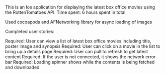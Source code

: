 This is an Ios application for displaying the latest box office movies using the RottenTomatoes API.
Time spent: 6 hours spent in total

Used cocoapods and AFNetworking library for async loading of images

Completed user stories:

Required: User can view a list of latest box office movies including title, poster image and synopsis
Required: User can click on a movie in the list to bring up a details page
Required: User can pull to refresh to get latest content
Required: If the user is not connected, it shows the network error bar
Required: Loading spinner shows while the contents is being fetched and downloaded


